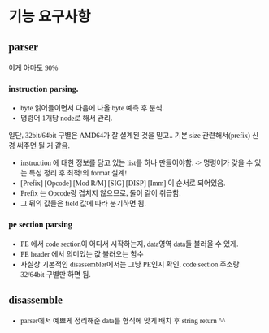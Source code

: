 <head>
    <style type="text/css">
        @import url(http://fonts.googleapis.com/earlyaccess/nanumgothic.css);
        *{font-family:'Nanum Gothic'}
    </style>
</head>


# 기능 요구사항

## parser 

이게 아마도 90%

### instruction parsing.

- byte 읽어들이면서 다음에 나올 byte 예측 후 분석.
- 명령어 1개당 node로 해서 관리. 

일단, 32bit/64bit 구별은 AMD64가 잘 셜계된 것을 믿고.. 기본 size 관련해서(prefix) 신경 써주면 될 거 같음.

- instruction 에 대한 정보를 담고 있는 list를 하나 만들어야함. -> 명령어가 갖을 수 있는 특성 정리 후 최적!의 format 설계!
- [Prefix] [Opcode] [Mod R/M] [SIG] [DISP] [Imm] 이 순서로 되어있음.
- Prefix 는 Opcode랑 겹치지 않으므로, 둘이 같이 취급함.
- 그 뒤의 값들은 field 값에 따라 분기하면 됨.

### pe section parsing

- PE 에서 code section이 어디서 시작하는지, data영역 data들 불러올 수 있게.
- PE header 에서 의미있는 값 불러오는 함수
- 사실상 기본적인 disassembler에서는 그냥 PE인지 확인, code section 주소랑 32/64bit 구별만 하면 됨.


## disassemble

- parser에서 예쁘게 정리해준 data를 형식에 맞게 배치 후 string return ^^

 